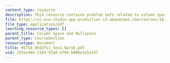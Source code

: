 ```yaml
---
content_type: resource
description: This resource contains problem sets related to column space and nullspace.
file: https://ol-ocw-studio-app-production.s3.amazonaws.com/courses/18-06sc-linear-algebra-fall-2011/255ec48e518355a8ef94b086e3a5a247_MIT18_06SCF11_Ses1.6prob.pdf
file_type: application/pdf
learning_resource_types: []
parent_title: Column Space and Nullspace
parent_type: CourseSection
resourcetype: Document
title: MIT18_06SCF11_Ses1.6prob.pdf
uid: 255ec48e-5183-55a8-ef94-b086e3a5a247
---
```

